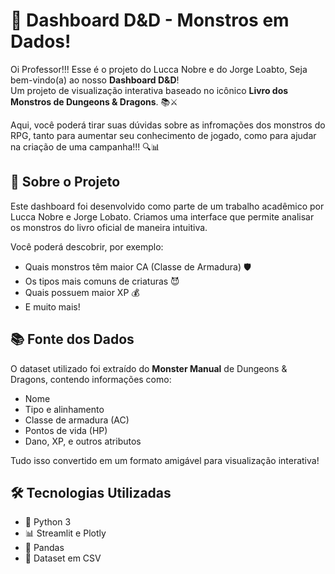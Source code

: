 # 🐲 Dashboard D&D - Monstros em Dados!

Oi Professor!!! Esse é o projeto do Lucca Nobre e do Jorge Loabto, Seja bem-vindo(a) ao nosso **Dashboard D&D**!  
Um projeto de visualização interativa baseado no icônico **Livro dos Monstros de Dungeons & Dragons**. 📚⚔️

Aqui, você poderá tirar suas dúvidas sobre as infromações dos monstros do RPG, tanto para aumentar seu conhecimento de jogado, como para ajudar na criação de uma campanha!!! 🔍📊

## 🧙 Sobre o Projeto

Este dashboard foi desenvolvido como parte de um trabalho acadêmico por Lucca Nobre e Jorge Lobato. Criamos uma interface que permite analisar os monstros do livro oficial de maneira intuitiva.

Você poderá descobrir, por exemplo:
- Quais monstros têm maior CA (Classe de Armadura) 🛡️
- Os tipos mais comuns de criaturas 😈
- Quais possuem maior XP 💰
- E muito mais!

## 📚 Fonte dos Dados

O dataset utilizado foi extraído do **Monster Manual** de Dungeons & Dragons, contendo informações como:
- Nome
- Tipo e alinhamento
- Classe de armadura (AC)
- Pontos de vida (HP)
- Dano, XP, e outros atributos

Tudo isso convertido em um formato amigável para visualização interativa!

## 🛠️ Tecnologias Utilizadas

- 🐍 Python 3
- 📊 Streamlit e Plotly
- 🐼 Pandas
- 📄 Dataset em CSV


